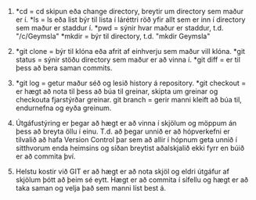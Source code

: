 1. *cd = cd skipun eða change directory, breytir um directory sem maður er í.
   *ls = ls eða list býr til lista í láréttri röð yfir allt sem er inn í 
   directory sem maður er staddur í.
   *pwd = sýnir hvar maður er staddur, t.d. "/c/Geymsla"
   *mkdir = býr til directory, t.d. "mkdir Geymsla"

2. *git clone = býr til klóna eða afrit af einhverju sem maður vill klóna.
   *git status = sýnir stöðu directory sem maður er að vinna í.
   *git diff = er til þess að bera saman commits.

3. *git log = getur maður séð og lesið history á repository.
   *git checkout = er hægt að nota til þess að búa til greinar, skipta um
   greinar og checkouta fjarstýrðar greinar.
   git branch = gerir manni kleift að búa til, endurnefna og eyða greinum.

4. Útgáfustýring er þegar að hægt er að vinna í skjölum og möppum án þess að
   breyta öllu í einu. T.d. að þegar unnið er að hópverkefni er tilvalið að 
   hafa Version Control þar sem að allir í hópnum geta unnið í sitthvorum 
   enda heimsins og síðan breytist aðalskjalið ekki fyrr en búið er að 
   commita því.

5. Helstu kostir við GIT er að hægt er að nota skjöl og eldri útgáfur af 
   skjölum þótt að þeim sé eytt. Hægt er að commita í sífellu og hægt er að 
   taka saman og velja það sem manni líst best á.
